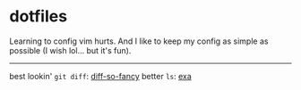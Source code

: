 # dotfiles

Learning to config vim hurts. And I like to keep my config as simple as possible (I wish lol... but it's fun).

---

best lookin' `git diff`: [diff-so-fancy](https://github.com/so-fancy/diff-so-fancy)
better `ls`: [exa](https://github.com/ogham/exa)

